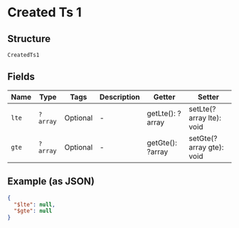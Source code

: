 
# Created Ts 1

## Structure

`CreatedTs1`

## Fields

| Name | Type | Tags | Description | Getter | Setter |
|  --- | --- | --- | --- | --- | --- |
| `lte` | `?array` | Optional | - | getLte(): ?array | setLte(?array lte): void |
| `gte` | `?array` | Optional | - | getGte(): ?array | setGte(?array gte): void |

## Example (as JSON)

```json
{
  "$lte": null,
  "$gte": null
}
```


